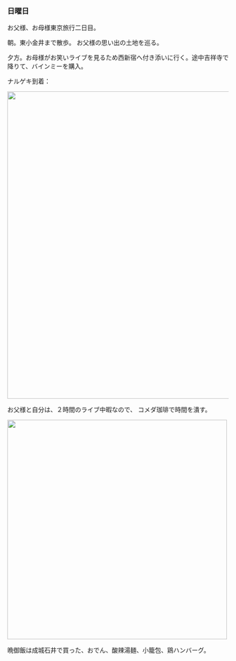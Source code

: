 ### 日曜日

お父様、お母様東京旅行二日目。

朝。東小金井まで散歩。
お父様の思い出の土地を巡る。

夕方。お母様がお笑いライブを見るため西新宿へ付き添いに行く。途中吉祥寺で降りて、バインミーを購入。

ナルゲキ到着：

<img src="https://i.imgur.com/owphKQp.jpeg" width="700">

お父様と自分は、２時間のライブ中暇なので、
コメダ珈琲で時間を潰す。

<img src="https://i.imgur.com/AG7a9AB.jpeg" width="500">

晩御飯は成城石井で買った、おでん、酸辣湯麺、小籠包、鶏ハンバーグ。